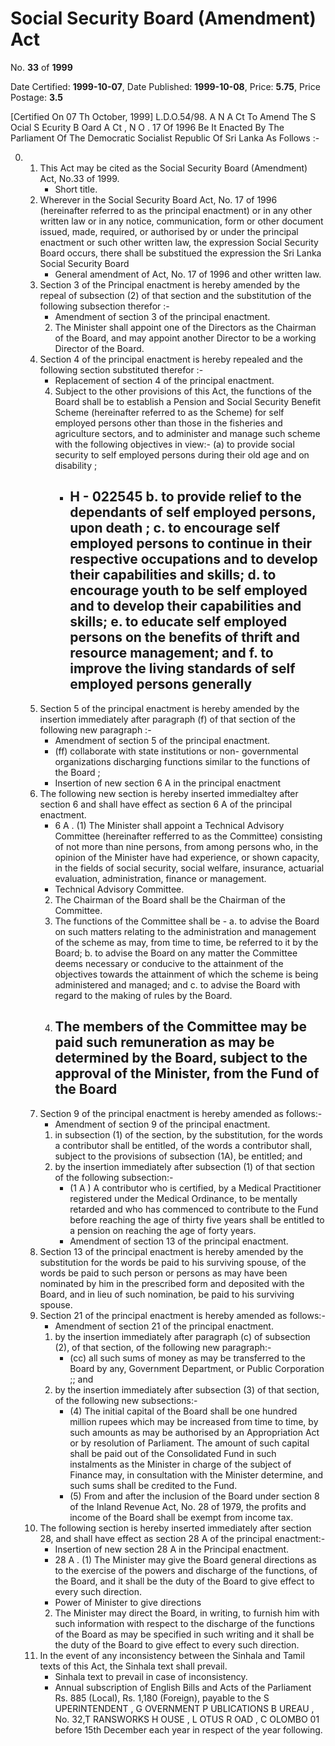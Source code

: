 # Social Security Board (Amendment) Act

No. **33** of **1999**

Date Certified: **1999-10-07**, Date Published: **1999-10-08**, Price: **5.75**, Price Postage: **3.5**

[Certified On 07 Th October, 1999]
L.D.O.54/98.
A N  A Ct    To   Amend   The  S Ocial  S Ecurity  B Oard A Ct , N O . 17  Of  1996
Be It Enacted By The Parliament Of The Democratic Socialist Republic Of Sri Lanka As Follows :-

0. 
    1. This Act may be cited as the Social Security Board (Amendment) Act, No.33 of 1999.
        - Short title.
    2. Wherever in the Social Security Board Act, No. 17 of 1996 (hereinafter referred to as the principal enactment) or in any other written law or in any notice, communication, form or other document issued, made, required, or authorised by or under the principal enactment or such other written law, the expression  Social Security Board occurs, there shall be substitued the expression the Sri Lanka Social Security Board
        - General amendment of Act, No. 17 of 1996 and other written law.
    3. Section 3 of the Principal enactment is hereby amended by the repeal of subsection (2) of that section and the substitution of the following subsection therefor :-
        - Amendment of section 3 of the principal enactment.
        2. The Minister shall appoint one of the Directors as the Chairman of the Board, and may appoint another Director to be a working Director of the Board.
    4. Section 4 of the principal enactment is hereby repealed and the following section substituted therefor :-
        - Replacement of section 4 of the principal enactment.
        4. Subject to the other provisions of this Act, the functions of the Board shall be to establish a Pension and Social Security Benefit Scheme (hereinafter referred to as the Scheme) for self employed persons other than those in the fisheries and agriculture sectors, and to administer and manage such scheme with the following objectives in view:- (a)  to provide social security to self employed persons during their old  age and  on  disability ;
            - H - 022545
            b. to provide relief to the dependants of self employed persons, upon death ;
            c. to encourage self employed persons to continue in their respective occupations and to develop their capabilities and skills;
            d. to encourage youth to be self employed and to develop their capabilities and skills;
            e. to educate self employed persons on the benefits of thrift and resource management; and
            f. to improve the living standards of self employed persons generally
                - 
    5. Section 5 of the principal enactment is hereby amended by the insertion immediately after paragraph  (f)  of that section of the following new paragraph :-
        - Amendment of section 5 of the principal enactment.
        -   (ff)  collaborate with state institutions or non- governmental organizations discharging functions similar to the functions of the Board ;
        - Insertion of new section 6 A    in the principal enactment
    6. The following new section is hereby inserted immedialtey after section 6 and shall have effect as section 6 A  of the principal enactment.
        - 6 A . (1) The Minister shall appoint a Technical Advisory Committee (hereinafter refferred to as the Committee) consisting of not more than nine persons, from among persons who, in the opinion of the Minister have had experience, or shown capacity, in the fields of social security, social welfare, insurance, actuarial evaluation, administration, finance or management.
        - Technical Advisory Committee.
        2. The Chairman of the Board shall be the Chairman of the Committee.
        3. The functions of the Committee shall be -
            a. to advise the Board on such matters relating to the administration and management of the scheme as may, from time to time, be referred to it by the Board;
            b. to advise the Board on any matter the Committee  deems  necessary  or conducive to the attainment of the objectives towards the attainment of which the scheme is being administered and managed; and
            c. to advise the Board with regard to the making of rules by the Board.
        4. The members of the Committee may be paid such remuneration as may be determined by the Board, subject to the approval of the Minister, from the Fund of the Board
            - 
    7. Section 9 of the principal enactment is hereby amended as follows:-
        - Amendment of section 9 of the principal enactment.
        1. in subsection (1) of the section, by the substitution, for the words a contributor shall be entitled, of the words a contributor shall, subject to the provisions of subsection (1A), be entitled; and
        2. by the insertion immediately after subsection (1) of that section of the following subsection:-
            -  (1 A ) A contributor who is certified, by a Medical Practitioner registered under the Medical Ordinance, to be mentally retarded and who has commenced to contribute to the Fund before reaching the age of thirty five years shall be entitled to a pension on reaching the age of forty years.
            - Amendment of section 13 of the principal enactment.
    8. Section 13 of the principal enactment is hereby amended by the substitution for the words be paid to his surviving spouse, of the words be paid to such person or persons as may have been nominated by him  in the prescribed form and deposited with the Board, and in lieu of such nomination, be paid to his surviving spouse.
    9. Section 21 of the principal enactment is hereby amended as follows:-
        - Amendment of section 21 of the principal enactment.
        1. by the insertion immediately after paragraph  (c)  of subsection (2), of that section, of the following new paragraph:-
            -   (cc)  all such sums of money as may be transferred to the Board by any, Government Department, or Public Corporation ;; and
        2. by the insertion immediately after subsection (3) of that section, of the following new subsections:-
            -  (4) The initial  capital of the Board shall be one hundred million rupees which may be increased from time to time, by such amounts as may be authorised by an Appropriation Act or by resolution of Parliament. The amount of such capital shall be paid out of the Consolidated Fund in such instalments as the Minister in charge of the subject of Finance may, in consultation with the Minister determine, and such sums shall be credited to the Fund.
            - (5) From and after the inclusion of the Board under section 8 of the Inland Revenue Act, No. 28 of 1979, the profits and income of the Board shall be exempt from income tax.
    10. The following section is hereby inserted immediately after section 28, and shall have effect as section 28 A  of the principal enactment:-
        - Insertion of new section 28 A  in the Principal enactment.
        - 28 A . (1) The Minister may give the Board general directions as to the exercise of the powers and discharge of the functions, of the Board, and it shall be the duty of the Board to give effect to every such direction.
        - Power of Minister to give directions
        2. The Minister may direct the Board, in writing, to furnish him with such information with respect to the discharge of the functions of the Board as may be specified in such writing and it shall be the duty of the Board to give effect to every such direction.
    11. In the event of any inconsistency between the Sinhala and Tamil texts of this Act, the Sinhala text shall prevail.
        - Sinhala text to prevail in case of inconsistency.
        - Annual subscription of  English Bills and Acts of  the Parliament Rs. 885 (Local), Rs. 1,180 (Foreign), payable to the S UPERINTENDENT , G OVERNMENT  P UBLICATIONS  B UREAU , No. 32,T RANSWORKS  H OUSE , L OTUS  R OAD , C OLOMBO  01 before 15th December each year in respect of the year following.